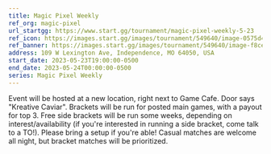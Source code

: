 ```yaml
---
title: Magic Pixel Weekly
ref_org: magic-pixel
url_startgg: https://www.start.gg/tournament/magic-pixel-weekly-5-23
ref_icon: https://images.start.gg/images/tournament/549640/image-0575d4021ce125beefcfaf7b0998087b.png?ehk=%2F0dtM6T0PFQogR%2Fzwp2T8Fx5oRHlMWJ5q%2BdfHwn4068%3D&ehkOptimized=FhJt9E2lHRd5rfW1cgn9NrWZHgaqxrsIojx8WOIGlXI%3D
ref_banner: https://images.start.gg/images/tournament/549640/image-f8cedeef17b8a77b39d19d470dd7a936.png?ehk=HyMONy3HK3j7N9oT2FxE7LJeQYx5a4c1783CE8i3CwM%3D&ehkOptimized=ZvqVgskgkvGmskZanCK55gMJCSG91rZhuonlgdI1xXs%3D
address: 109 W Lexington Ave, Independence, MO 64050, USA
start_date: 2023-05-23T19:00:00-0500
end_date: 2023-05-24T00:00:00-0500
series: Magic Pixel Weekly
---
```


Event will be hosted at a new location, right next to Game Cafe. Door says "Kreative Caviar".
Brackets will be run for posted main games, with a payout for top 3. Free side brackets will be run some weeks, depending on interest/availability (if you're interested in running a side bracket, come talk to a TO!).
Please bring a setup if you're able! Casual matches are welcome all night, but bracket matches will be prioritized.
